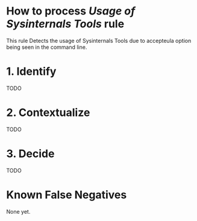 # How to process *Usage of Sysinternals Tools* rule
This rule Detects the usage of Sysinternals Tools due to accepteula option being seen in the command line.

# 1. Identify
TODO

# 2. Contextualize
TODO

# 3. Decide
TODO

# Known False Negatives
None yet.
